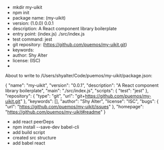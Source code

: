 - mkdir my-uikit
- npm init
- package name: (my-uikit)
- version: (1.0.0) 0.0.1
- description: A React component library boilerplate
- entry point: (index.js) ./src/index.js
- test command: jest
- git repository: (https://github.com/puemos/my-uikit.git)
- keywords: 
- author: Shy Alter
- license: (ISC)
- 
About to write to /Users/shyalter/Code/puemos/my-uikit/package.json:

{
  "name": "my-uikit",
  "version": "0.0.1",
  "description": "A React component library boilerplate",
  "main": "./src/index.js",
  "scripts": {
    "test": "jest"
  },
  "repository": {
    "type": "git",
    "url": "git+https://github.com/puemos/my-uikit.git"
  },
  "keywords": [],
  "author": "Shy Alter",
  "license": "ISC",
  "bugs": {
    "url": "https://github.com/puemos/my-uikit/issues"
  },
  "homepage": "https://github.com/puemos/my-uikit#readme"
}


- add react peerDeps
- npm install --save-dev babel-cli
- add build script
- created src structure
- add babel react